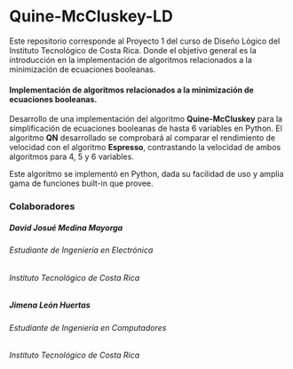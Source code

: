 # Quine-McCluskey-LD

Este repositorio corresponde al Proyecto 1 del curso de Diseño Lógico del Instituto Tecnológico de Costa Rica. Donde el objetivo general es la introducción en la  implementación de algoritmos relacionados a la minimización de ecuaciones booleanas.





#### Implementación de algoritmos relacionados a la minimización de ecuaciones booleanas. 

Desarrollo de una implementación del algoritmo __Quine-McCluskey__ para la simplificación de ecuaciones booleanas de hasta 6 variables en Python. El algoritmo __QN__ desarrollado se comprobará al comparar el rendimiento de velocidad con el algoritmo __Espresso__, contrastando la velocidad de ambos algoritmos para 4, 5 y 6 variables.

Este algoritmo se implementó en Python, dada su facilidad de uso y amplia gama de funciones built-in que provee.





### Colaboradores


##### David Josué Medina Mayorga
###### Estudiante de Ingeniería en Electrónica
###### Instituto Tecnológico de Costa Rica

##### Jimena León Huertas
###### Estudiante de Ingeniería en Computadores
###### Instituto Tecnológico de Costa Rica
